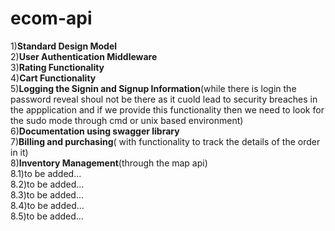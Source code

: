 # ecom-api
1)<b>Standard Design Model</b><br/>
2)<b>User Authentication Middleware</b><br/>
3)<b>Rating Functionality</b><br/>
4)<b>Cart Functionality</b><br/>
5)<b>Logging the Signin and Signup Information</b>(while there is login the password reveal shoul not be there as it cuold lead to security breaches in the appplication and if we provide this functionality then we need to look for the sudo mode through cmd or unix based environment)<br/>
6)<b>Documentation using swagger library</b><br/>
7)<b>Billing and purchasing</b>( with functionality to track the details of the order in it)<br/>
8)<b>Inventory Management</b>(through the map api)<br/>
    8.1)to be added...<br/>
    8.2)to be added...<br/>
    8.3)to be added...<br/>
    8.4)to be added...<br/>
    8.5)to be added...<br/>
